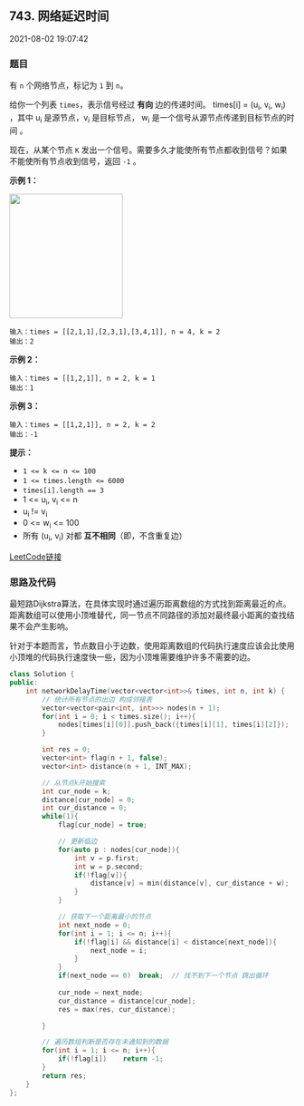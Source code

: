 ## 743. 网络延迟时间

2021-08-02 19:07:42

### 题目

有 ``n`` 个网络节点，标记为 ``1`` 到 ``n``。

给你一个列表 ``times``，表示信号经过 **有向** 边的传递时间。 times[i] = (u<sub>i</sub>, v<sub>i</sub>, w<sub>i</sub>) 
，其中 u<sub>i</sub> 是源节点，v<sub>i</sub> 是目标节点， w<sub>i</sub> 是一个信号从源节点传递到目标节点的时间
。

现在，从某个节点 ``K`` 发出一个信号。需要多久才能使所有节点都收到信号？如果不能使所有节点收到信号，返回 ``-1`` 。

 

**示例 1：**

<img alt="" src="https://assets.leetcode.com/uploads/2019/05/23/931_example_1.png" style="height: 220px; width: 200px;" />

```
输入：times = [[2,1,1],[2,3,1],[3,4,1]], n = 4, k = 2
输出：2
```

**示例 2：**

```
输入：times = [[1,2,1]], n = 2, k = 1
输出：1
```

**示例 3：**

```
输入：times = [[1,2,1]], n = 2, k = 2
输出：-1
```

 

**提示：**


- ``1 <= k <= n <= 100``
- ``1 <= times.length <= 6000``
- ``times[i].length == 3``
- 1 <= u<sub>i</sub>, v<sub>i</sub> <= n
- u<sub>i</sub> != v<sub>i</sub>
- 0 <= w<sub>i</sub> <= 100
- 所有 (u<sub>i</sub>, v<sub>i</sub>) 对都 **互不相同**（即，不含重复边）



[LeetCode链接](https://leetcode-cn.com/problems/network-delay-time/)

### 思路及代码

最短路Dijkstra算法，在具体实现时通过遍历距离数组的方式找到距离最近的点。距离数组可以使用小顶堆替代，同一节点不同路径的添加对最终最小距离的查找结果不会产生影响。

针对于本题而言，节点数目小于边数，使用距离数组的代码执行速度应该会比使用小顶堆的代码执行速度快一些，因为小顶堆需要维护许多不需要的边。

```cpp
class Solution {
public:
    int networkDelayTime(vector<vector<int>>& times, int n, int k) {
        // 统计所有节点的出边 构成邻接表
        vector<vector<pair<int, int>>> nodes(n + 1);
        for(int i = 0; i < times.size(); i++){
            nodes[times[i][0]].push_back({times[i][1], times[i][2]});
        }

        int res = 0;
        vector<int> flag(n + 1, false);
        vector<int> distance(n + 1, INT_MAX);

        // 从节点k开始搜索
        int cur_node = k;
        distance[cur_node] = 0;
        int cur_distance = 0;
        while(1){
            flag[cur_node] = true;

            // 更新临边
            for(auto p : nodes[cur_node]){
                int v = p.first;
                int w = p.second;
                if(!flag[v]){
                    distance[v] = min(distance[v], cur_distance + w);
                }
            }

            // 获取下一个距离最小的节点
            int next_node = 0;
            for(int i = 1; i <= n; i++){
                if(!flag[i] && distance[i] < distance[next_node]){
                    next_node = i;
                }
            }
            if(next_node == 0)  break;  // 找不到下一个节点 跳出循环
            
            cur_node = next_node;
            cur_distance = distance[cur_node];
            res = max(res, cur_distance);

        }

        // 遍历数组判断是否存在未通知到的数据
        for(int i = 1; i <= n; i++){
            if(!flag[i])    return -1;
        }
        return res;
    }
};
```